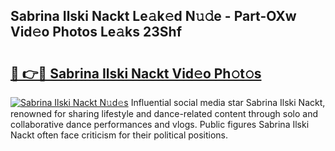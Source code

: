 ## Sabrina Ilski Nackt Le𝚊k𝚎d N𝚞𝚍e - Part-OXw Vid𝚎o Photos Le𝚊ks 23Shf

# <h2><a href="http://fb64952.evod.top/?m=Sabrina+Ilski+Nackt">🔗 👉🔴 Sabrina Ilski Nackt Vid𝚎o Ph𝚘t𝚘s</a></h2>

[![Sabrina Ilski Nackt N𝚞d𝚎s](https://i.imgur.com/8V9OHl7.gif)](http://fb64952.evod.top/?m=Sabrina+Ilski+Nackt)
Influential social media star Sabrina Ilski Nackt, renowned for sharing lifestyle and dance-related content through solo and collaborative dance performances and vlogs. Public figures Sabrina Ilski Nackt often face criticism for their political positions. 
